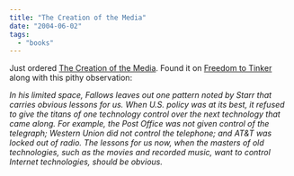 ```yaml
---
title: "The Creation of the Media"
date: "2004-06-02"
tags: 
  - "books"
---
```


Just ordered [The Creation of the Media](http://www.amazon.com/exec/obidos/tg/detail/-/0465081932/qid=1086117258/sr=1-1/ref=sr_1_1/102-7149052-8082546?v=glance&s=books). Found it on [Freedom to Tinker](http://www.freedom-to-tinker.com/archives/000615.html "Freedom to Tinker: The Creation of the Media") along with this pithy observation:

_In his limited space, Fallows leaves out one pattern noted by Starr that carries obvious lessons for us. When U.S. policy was at its best, it refused to give the titans of one technology control over the next technology that came along. For example, the Post Office was not given control of the telegraph; Western Union did not control the telephone; and AT&T was locked out of radio. The lessons for us now, when the masters of old technologies, such as the movies and recorded music, want to control Internet technologies, should be obvious._
